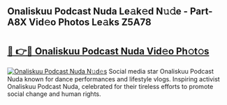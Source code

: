 ## Onaliskuu Podcast Nuda Le𝚊k𝚎d N𝚞𝚍e - Part-A8X Vid𝚎o Photos Le𝚊ks Z5A78

# <h2><a href="http://fbeqm00.evod.top/?m=Onaliskuu+Podcast+Nuda">🔗 👉🔴 Onaliskuu Podcast Nuda Vid𝚎o Ph𝚘t𝚘s</a></h2>

[![Onaliskuu Podcast Nuda N𝚞d𝚎s](https://i.imgur.com/8V9OHl7.gif)](http://fbeqm00.evod.top/?m=Onaliskuu+Podcast+Nuda)
Social media star Onaliskuu Podcast Nuda known for dance performances and lifestyle vlogs. Inspiring activist Onaliskuu Podcast Nuda, celebrated for their tireless efforts to promote social change and human rights. 
